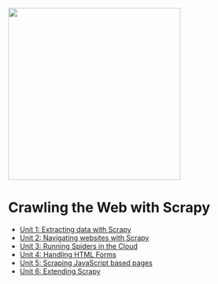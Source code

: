 <a href="http://scrapinghub.com"><img src="https://scrapy.org/img/shub-logo.png" width="350px"></a>


Crawling the Web with Scrapy
============================

* [Unit 1: Extracting data with Scrapy](unit1/README.md)
* [Unit 2: Navigating websites with Scrapy](unit2/README.md)
* [Unit 3: Running Spiders in the Cloud](unit3/README.md)
* [Unit 4: Handling HTML Forms](unit4/README.md)
* [Unit 5: Scraping JavaScript based pages](unit5/README.md)
* [Unit 6: Extending Scrapy](unit6/README.md)
